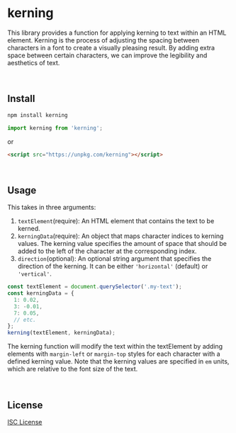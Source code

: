 # kerning

This library provides a function for applying kerning to text within an HTML element. Kerning is the process of adjusting the spacing between characters in a font to create a visually pleasing result. By adding extra space between certain characters, we can improve the legibility and aesthetics of text.

<br>

## Install

```sh
npm install kerning
```
```js
import kerning from 'kerning';
```
or
```html
<script src="https://unpkg.com/kerning"></script>
```

<br>

## Usage

This takes in three arguments:<br>
1. `textElement`(require): An HTML element that contains the text to be kerned.
2. `kerningData`(require): An object that maps character indices to kerning values. The kerning value specifies the amount of space that should be added to the left of the character at the corresponding index.
3. `direction`(optional): An optional string argument that specifies the direction of the kerning. It can be either `'horizontal'` (default) or `'vertical'`.

```js
const textElement = document.querySelector('.my-text');
const kerningData = {
  1: 0.02,
  3: -0.01,
  7: 0.05,
  // etc.
};
kerning(textElement, kerningData);
```

The kerning function will modify the text within the textElement by adding <span> elements with `margin-left` or `margin-top` styles for each character with a defined kerning value.
Note that the kerning values are specified in `em` units, which are relative to the font size of the text.

<br>

## License

[ISC License](http://opensource.org/licenses/ISC)

<br>
